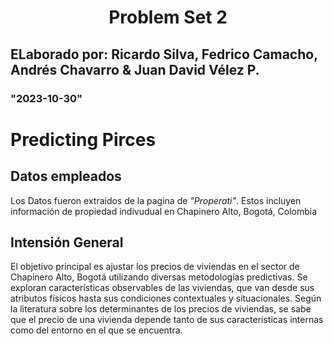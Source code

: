 
#  <center>**Problem Set 2**</center>
## ELaborado por: Ricardo Silva, Fedrico Camacho, Andrés Chavarro & Juan David Vélez P.
### "2023-10-30"

# Predicting Pirces

## Datos empleados

Los Datos fueron extraidos de la pagina de *"Properati"*. Estos incluyen información de propiedad indivudual en Chapinero Alto, Bogotá, Colombia

## Intensión General
El objetivo principal es ajustar los precios de viviendas en el sector de Chapinero Alto, Bogotá utilizando diversas metodologías predictivas. Se exploran características observables de las viviendas, que van desde sus atributos físicos hasta sus condiciones contextuales y situacionales. Según la literatura sobre los determinantes de los precios de viviendas, se sabe que el precio de una vivienda depende tanto de sus características internas como del entorno en el que se encuentra.


